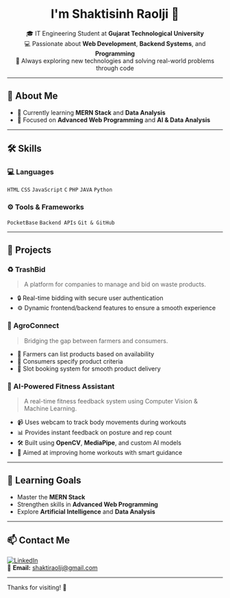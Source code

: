 <h1 align="center">I'm Shaktisinh Raolji 👋</h1>

<p align="center">
  🎓 IT Engineering Student at <strong>Gujarat Technological University</strong> <br>
  💻 Passionate about <strong>Web Development</strong>, <strong>Backend Systems</strong>, and <strong>Programming</strong> <br>
  🚀 Always exploring new technologies and solving real-world problems through code
</p>

---

## 🌟 About Me

- 🌱 Currently learning **MERN Stack** and **Data Analysis**
- 🧠 Focused on **Advanced Web Programming** and **AI & Data Analysis**

---

## 🛠️ Skills

### 💻 Languages
`HTML` `CSS` `JavaScript` `C` `PHP` `JAVA` `Python`

### ⚙️ Tools & Frameworks
`PocketBase` `Backend APIs` `Git & GitHub`

---

## 🚀 Projects

### ♻️ TrashBid
> A platform for companies to manage and bid on waste products.  
- 🔒 Real-time bidding with secure user authentication  
- ⚙️ Dynamic frontend/backend features to ensure a smooth experience  

### 🌾 AgroConnect
> Bridging the gap between farmers and consumers.  
- 🧺 Farmers can list products based on availability  
- 🛒 Consumers specify product criteria  
- 📅 Slot booking system for smooth product delivery  

### 🧠 AI-Powered Fitness Assistant
> A real-time fitness feedback system using Computer Vision & Machine Learning.  
- 📹 Uses webcam to track body movements during workouts  
- 📊 Provides instant feedback on posture and rep count  
- 🛠️ Built using **OpenCV**, **MediaPipe**, and custom AI models  
- 🎯 Aimed at improving home workouts with smart guidance

---

## 🎯 Learning Goals
- Master the **MERN Stack**
- Strengthen skills in **Advanced Web Programming**
- Explore **Artificial Intelligence** and **Data Analysis**

---

## 📫 Contact Me

[![LinkedIn](https://img.shields.io/badge/LinkedIn-Connect-blue?style=for-the-badge&logo=linkedin)](https://www.linkedin.com/in/shaktisinh-raolji/)  
📧 **Email:** shaktiraolji@gmail.com

---

Thanks for visiting! 🚀
